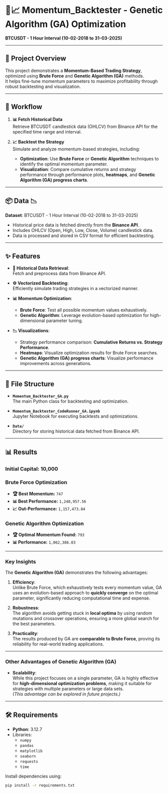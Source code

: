 # 🧬📈 **Momentum_Backtester - Genetic Algorithm (GA) Optimization**  
**BTCUSDT - 1 Hour Interval (10-02-2018 to 31-03-2025)**

---

## 📖 **Project Overview**  
This project demonstrates a **Momentum-Based Trading Strategy**, optimized using **Brute Force** and **Genetic Algorithm (GA)** methods.  
It helps fine-tune momentum parameters to maximize profitability through robust backtesting and visualization.

---

## 🚀 **Workflow**  

1. **📊 Fetch Historical Data**  
   Retrieve BTCUSDT candlestick data (OHLCV) from Binance API for the specified time range and interval.  

2. **📈 Backtest the Strategy**  
   Simulate and analyze momentum-based strategies, including:  
   - **Optimization**: Use **Brute Force** or **Genetic Algorithm** techniques to identify the optimal momentum parameter.  
   - **Visualization**: Compare cumulative returns and strategy performance through performance plots, **heatmaps**, and **Genetic Algorithm (GA) progress charts**.  

---

## 📦 **Data** 📉  

**Dataset**: BTCUSDT - 1 Hour Interval (10-02-2018 to 31-03-2025)  

- Historical price data is fetched directly from the **Binance API**.  
- Includes OHLCV (Open, High, Low, Close, Volume) candlestick data.  
- Data is processed and stored in CSV format for efficient backtesting.  

---

## ✨ **Features**  

- **🔗 Historical Data Retrieval**:  
  Fetch and preprocess data from Binance API.  

- **⚙️ Vectorized Backtesting**:  
  Efficiently simulate trading strategies in a vectorized manner.  

- **📊 Momentum Optimization**:  
  - **Brute Force**: Test all possible momentum values exhaustively.  
  - **Genetic Algorithm**: Leverage evolution-based optimization for high-dimensional parameter tuning.  

- **📉 Visualizations**:  
  - Strategy performance comparison: **Cumulative Returns vs. Strategy Performance**.  
  - **Heatmaps**: Visualize optimization results for Brute Force searches.  
  - **Genetic Algorithm (GA) progress charts**: Visualize performance improvements across generations.  

---

## 📂 **File Structure**  

- **`Momentum_Backtester_GA.py`**  
  The main Python class for backtesting and optimization.  

- **`Momentum_Backtester_CodeRunner_GA.ipynb`**  
  Jupyter Notebook for executing backtests and optimizations.  

- **`Data/`**  
  Directory for storing historical data fetched from Binance API.  

---

## 📊 **Results**  

### **Initial Capital: 10,000**  

### **Brute Force Optimization**  
- **🏆 Best Momentum:** `747`  
- **📊 Best Performance:** `1,248,957.56`  
- **📈 Out-Performance:** `1,157,473.84`  

### **Genetic Algorithm Optimization**  
- **🏆 Optimal Momentum Found:** `793`  
- **📊 Performance:** `1,062,386.03`  

---

### **Key Insights**  

The **Genetic Algorithm (GA)** demonstrates the following advantages:  

1. **Efficiency**:  
   Unlike Brute Force, which exhaustively tests every momentum value, GA uses an evolution-based approach to **quickly converge** on the optimal parameter, significantly reducing computational time and expense.  

2. **Robustness**:  
   The algorithm avoids getting stuck in **local optima** by using random mutations and crossover operations, ensuring a more global search for the best parameters.

3. **Practicality**:  
   The results produced by GA are **comparable to Brute Force**, proving its reliability for real-world trading applications.  

---

### **Other Advantages of Genetic Algorithm (GA)**  

- **Scalability**:  
  While this project focuses on a single parameter, GA is highly effective for **high-dimensional optimization problems**, making it suitable for strategies with multiple parameters or large data sets.  
  *(This advantage can be explored in future projects.)*  

---

## 🛠 **Requirements**  

- **Python**: 3.12.7  
- Libraries:
  - `numpy`
  - `pandas`
  - `matplotlib`
  - `seaborn`
  - `requests`
  - `time`

Install dependencies using:  
```bash
pip install -r requirements.txt
